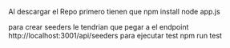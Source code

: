 Al descargar el Repo primero tienen que
npm install
node app.js

para crear seeders le tendrian que pegar a el endpoint http://localhost:3001/api/seeders
para ejecutar test npm run test
